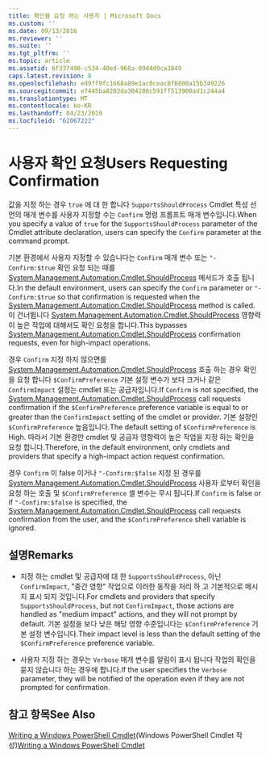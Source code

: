 ```yaml
---
title: 확인을 요청 하는 사용자 | Microsoft Docs
ms.custom: ''
ms.date: 09/13/2016
ms.reviewer: ''
ms.suite: ''
ms.tgt_pltfrm: ''
ms.topic: article
ms.assetid: 6f337498-c534-40ed-968a-09d4d9ca3849
caps.latest.revision: 8
ms.openlocfilehash: ed9ff9fc1668a89e1ac0ceac8f0800a15b349226
ms.sourcegitcommit: e7445ba8203da304286c591ff513900ad1c244a4
ms.translationtype: MT
ms.contentlocale: ko-KR
ms.lasthandoff: 04/23/2019
ms.locfileid: "62067222"
---
```

# <a name="users-requesting-confirmation"></a><span data-ttu-id="db7ee-102">사용자 확인 요청</span><span class="sxs-lookup"><span data-stu-id="db7ee-102">Users Requesting Confirmation</span></span>

<span data-ttu-id="db7ee-103">값을 지정 하는 경우 `true` 에 대 한 합니다 `SupportsShouldProcess` Cmdlet 특성 선언의 매개 변수를 사용자 지정할 수는 `Confirm` 명령 프롬프트 매개 변수입니다.</span><span class="sxs-lookup"><span data-stu-id="db7ee-103">When you specify a value of `true` for the `SupportsShouldProcess` parameter of the Cmdlet attribute declaration, users can specify the `Confirm` parameter at the command prompt.</span></span>

<span data-ttu-id="db7ee-104">기본 환경에서 사용자 지정할 수 있습니다는 `Confirm` 매개 변수 또는 `"-Confirm:$true` 확인 요청 되는 때를 [System.Management.Automation.Cmdlet.ShouldProcess](/dotnet/api/System.Management.Automation.Cmdlet.ShouldProcess) 메서드가 호출 됩니다.</span><span class="sxs-lookup"><span data-stu-id="db7ee-104">In the default environment, users can specify the `Confirm` parameter or `"-Confirm:$true` so that confirmation is requested when the [System.Management.Automation.Cmdlet.ShouldProcess](/dotnet/api/System.Management.Automation.Cmdlet.ShouldProcess) method is called.</span></span> <span data-ttu-id="db7ee-105">이 건너뜁니다 [System.Management.Automation.Cmdlet.ShouldProcess](/dotnet/api/System.Management.Automation.Cmdlet.ShouldProcess) 영향력이 높은 작업에 대해서도 확인 요청을 합니다.</span><span class="sxs-lookup"><span data-stu-id="db7ee-105">This bypasses [System.Management.Automation.Cmdlet.ShouldProcess](/dotnet/api/System.Management.Automation.Cmdlet.ShouldProcess) confirmation requests, even for high-impact operations.</span></span>

<span data-ttu-id="db7ee-106">경우 `Confirm` 지정 하지 않으면를 [System.Management.Automation.Cmdlet.ShouldProcess](/dotnet/api/System.Management.Automation.Cmdlet.ShouldProcess) 호출 하는 경우 확인을 요청 합니다 `$ConfirmPreference` 기본 설정 변수가 보다 크거나 같은 `ConfirmImpact` 설정는 cmdlet 또는 공급자입니다.</span><span class="sxs-lookup"><span data-stu-id="db7ee-106">If `Confirm` is not specified, the [System.Management.Automation.Cmdlet.ShouldProcess](/dotnet/api/System.Management.Automation.Cmdlet.ShouldProcess) call requests confirmation if the `$ConfirmPreference` preference variable is equal to or greater than the `ConfirmImpact` setting of the cmdlet or provider.</span></span> <span data-ttu-id="db7ee-107">기본 설정인 `$ConfirmPreference` 높음입니다.</span><span class="sxs-lookup"><span data-stu-id="db7ee-107">The default setting of `$ConfirmPreference` is High.</span></span> <span data-ttu-id="db7ee-108">따라서 기본 환경만 cmdlet 및 공급자 영향력이 높은 작업을 지정 하는 확인을 요청 합니다.</span><span class="sxs-lookup"><span data-stu-id="db7ee-108">Therefore, in the default environment, only cmdlets and providers that specify a high-impact action request confirmation.</span></span>

<span data-ttu-id="db7ee-109">경우 `Confirm` 이 false 이거나 `"-Confirm:$false` 지정 된 경우를 [System.Management.Automation.Cmdlet.ShouldProcess](/dotnet/api/System.Management.Automation.Cmdlet.ShouldProcess) 사용자 로부터 확인을 요청 하는 호출 및 `$ConfirmPreference` 셸 변수는 무시 됩니다.</span><span class="sxs-lookup"><span data-stu-id="db7ee-109">If `Confirm` is false or if `"-Confirm:$false` is specified, the [System.Management.Automation.Cmdlet.ShouldProcess](/dotnet/api/System.Management.Automation.Cmdlet.ShouldProcess) call requests confirmation from the user, and the `$ConfirmPreference` shell variable is ignored.</span></span>

## <a name="remarks"></a><span data-ttu-id="db7ee-110">설명</span><span class="sxs-lookup"><span data-stu-id="db7ee-110">Remarks</span></span>

- <span data-ttu-id="db7ee-111">지정 하는 cmdlet 및 공급자에 대 한 `SupportsShouldProcess`, 아닌 `ConfirmImpact`, "중간 영향" 작업으로 이러한 동작을 처리 하 고 기본적으로 메시지 표시 되지 것입니다.</span><span class="sxs-lookup"><span data-stu-id="db7ee-111">For cmdlets and providers that specify `SupportsShouldProcess`, but not `ConfirmImpact`, those actions are handled as "medium impact" actions, and they will not prompt by default.</span></span> <span data-ttu-id="db7ee-112">기본 설정을 보다 낮은 해당 영향 수준입니다는 `$ConfirmPreference` 기본 설정 변수입니다.</span><span class="sxs-lookup"><span data-stu-id="db7ee-112">Their impact level is less than the default setting of the `$ConfirmPreference` preference variable.</span></span>

- <span data-ttu-id="db7ee-113">사용자 지정 하는 경우는 `Verbose` 매개 변수를 알림이 표시 됩니다 작업의 확인을 묻지 않습니다 하는 경우에 합니다.</span><span class="sxs-lookup"><span data-stu-id="db7ee-113">If the user specifies the `Verbose` parameter, they will be notified of the operation even if they are not prompted for confirmation.</span></span>

## <a name="see-also"></a><span data-ttu-id="db7ee-114">참고 항목</span><span class="sxs-lookup"><span data-stu-id="db7ee-114">See Also</span></span>

<span data-ttu-id="db7ee-115">[Writing a Windows PowerShell Cmdlet](./writing-a-windows-powershell-cmdlet.md)(Windows PowerShell Cmdlet 작성)</span><span class="sxs-lookup"><span data-stu-id="db7ee-115">[Writing a Windows PowerShell Cmdlet](./writing-a-windows-powershell-cmdlet.md)</span></span>
